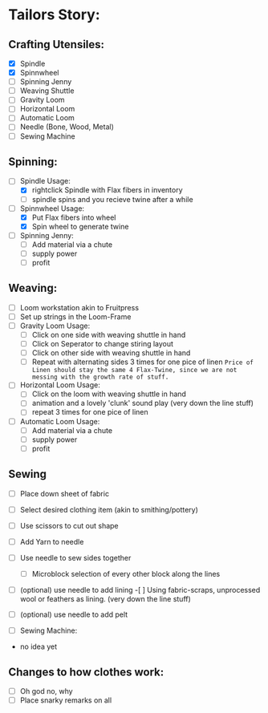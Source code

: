 # Tailors Story:

## Crafting Utensiles:

- [x] Spindle
- [x] Spinnwheel
- [ ] Spinning Jenny
- [ ] Weaving Shuttle
- [ ] Gravity Loom
- [ ] Horizontal Loom
- [ ] Automatic Loom
- [ ] Needle (Bone, Wood, Metal)
- [ ] Sewing Machine

## Spinning:

- [ ] Spindle Usage:
  - [x] rightclick Spindle with Flax fibers in inventory
  - [ ] spindle spins and you recieve twine after a while
- [ ] Spinnwheel Usage:
  - [x] Put Flax fibers into wheel
  - [x] Spin wheel to generate twine
- [ ] Spinning Jenny:
  - [ ] Add material via a chute
  - [ ] supply power
  - [ ] profit

## Weaving:

- [ ] Loom workstation akin to Fruitpress
- [ ] Set up strings in the Loom-Frame
- [ ] Gravity Loom Usage:
  - [ ] Click on one side with weaving shuttle in hand
  - [ ] Click on Seperator to change stiring layout
  - [ ] Click on other side with weaving shuttle in hand
  - [ ] Repeat with alternating sides 3 times for one pice of linen `Price of Linen should stay the same 4 Flax-Twine, since we are not messing with the growth rate of stuff.`
- [ ] Horizontal Loom Usage:
  - [ ] Click on the loom with weaving shuttle in hand
  - [ ] animation and a lovely 'clunk' sound play (very down the line stuff)
  - [ ] repeat 3 times for one pice of linen
- [ ] Automatic Loom Usage:
  - [ ] Add material via a chute
  - [ ] supply power
  - [ ] profit

## Sewing

- [ ] Place down sheet of fabric
- [ ] Select desired clothing item (akin to smithing/pottery)
- [ ] Use scissors to cut out shape
- [ ] Add Yarn to needle
- [ ] Use needle to sew sides together
  - [ ] Microblock selection of every other block along the lines
- [ ] (optional) use needle to add lining -[ ] Using fabric-scraps, unprocessed wool or feathers as lining. (very down the line stuff)
- [ ] (optional) use needle to add pelt

- [ ] Sewing Machine:
- no idea yet

## Changes to how clothes work:

- [ ] Oh god no, why
- [ ] Place snarky remarks on all
